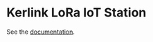 # Kerlink LoRa IoT Station

See the [documentation](https://www.thethingsnetwork.org/docs/gateways/kerlink/).